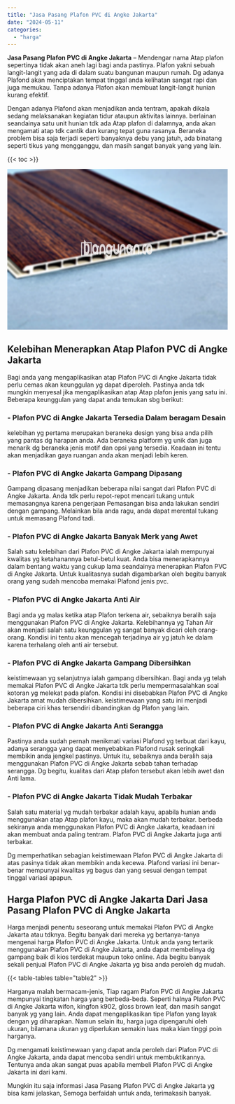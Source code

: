 ```yaml
---
title: "Jasa Pasang Plafon PVC di Angke Jakarta"
date: "2024-05-11"
categories: 
  - "harga"
---
```


**Jasa Pasang Plafon PVC di Angke Jakarta** – Mendengar nama Atap plafon sepertinya tidak akan aneh lagi bagi anda pastinya. Plafon yakni sebuah langit-langit yang ada di dalam suatu bangunan maupun rumah. Dg adanya Plafond akan menciptakan tempat tinggal anda kelihatan sangat rapi dan juga memukau. Tanpa adanya Plafon akan membuat langit-langit hunian kurang efektif.

Dengan adanya Plafond akan menjadikan anda tentram, apakah dikala sedang melaksanakan kegiatan tidur ataupun aktivitas lainnya. berlainan seandainya satu unit hunian tdk ada Atap plafon di dalamnya, anda akan mengamati atap tdk cantik dan kurang tepat guna rasanya. Beraneka problem bisa saja terjadi seperti banyaknya debu yang jatuh, ada binatang seperti tikus yang mengganggu, dan masih sangat banyak yang yang lain.

{{< toc >}}

![Jasa Pasang Plafon PVC di Angke Jakarta](/images/flafond-pvc-murah03.png)

## Kelebihan Menerapkan Atap Plafon PVC di Angke Jakarta

Bagi anda yang mengaplikasikan atap Plafon PVC di Angke Jakarta tidak perlu cemas akan keunggulan yg dapat diperoleh. Pastinya anda tdk mungkin menyesal jika mengaplikasikan atap Atap plafon jenis yang satu ini. Beberapa keunggulan yang dapat anda temukan sbg berikut:

### \- Plafon PVC di Angke Jakarta Tersedia Dalam beragam Desain

kelebihan yg pertama merupakan beraneka design yang bisa anda pilih yang pantas dg harapan anda. Ada beraneka platform yg unik dan juga menarik dg beraneka jenis motif dan opsi yang tersedia. Keadaan ini tentu akan menjadikan gaya ruangan anda akan menjadi lebih keren.

### \- Plafon PVC di Angke Jakarta Gampang Dipasang

Gampang dipasang menjadikan beberapa nilai sangat dari Plafon PVC di Angke Jakarta. Anda tdk perlu repot-repot mencari tukang untuk memasangnya karena pengerjaan Pemasangan bisa anda lakukan sendiri dengan gampang. Melainkan bila anda ragu, anda dapat merental tukang untuk memasang Plafond tadi.

### \- Plafon PVC di Angke Jakarta Banyak Merk yang Awet

Salah satu kelebihan dari Plafon PVC di Angke Jakarta ialah mempunyai kwalitas yg ketahanannya betul-betul kuat. Anda bisa menerapkannya dalam bentang waktu yang cukup lama seandainya menerapkan Plafon PVC di Angke Jakarta. Untuk kualitasnya sudah digambarkan oleh begitu banyak orang yang sudah mencoba memakai Plafond jenis pvc.

### \- Plafon PVC di Angke Jakarta Anti Air

Bagi anda yg malas ketika atap Plafon terkena air, sebaiknya beralih saja menggunakan Plafon PVC di Angke Jakarta. Kelebihannya yg Tahan Air akan menjadi salah satu keunggulan yg sangat banyak dicari oleh orang-orang. Kondisi ini tentu akan mencegah terjadinya air yg jatuh ke dalam karena terhalang oleh anti air tersebut.

### \- Plafon PVC di Angke Jakarta Gampang Dibersihkan

keistimewaan yg selanjutnya ialah gampang dibersihkan. Bagi anda yg telah memakai Plafon PVC di Angke Jakarta tdk perlu mempermasalahkan soal kotoran yg melekat pada plafon. Kondisi ini disebabkan Plafon PVC di Angke Jakarta amat mudah dibersihkan. keistimewaan yang satu ini menjadi beberapa ciri khas tersendiri dibandingkan dg Plafon yang lain.

### \- Plafon PVC di Angke Jakarta Anti Serangga

Pastinya anda sudah pernah menikmati variasi Plafond yg terbuat dari kayu, adanya serangga yang dapat menyebabkan Plafond rusak seringkali membikin anda jengkel pastinya. Untuk itu, sebaiknya anda beralih saja menggunakan Plafon PVC di Angke Jakarta sebab tahan terhadap serangga. Dg begitu, kualitas dari Atap plafon tersebut akan lebih awet dan Anti lama.

### \- Plafon PVC di Angke Jakarta Tidak Mudah Terbakar

Salah satu material yg mudah terbakar adalah kayu, apabila hunian anda menggunakan atap Atap plafon kayu, maka akan mudah terbakar. berbeda sekiranya anda menggunakan Plafon PVC di Angke Jakarta, keadaan ini akan membuat anda paling tentram. Plafon PVC di Angke Jakarta juga anti terbakar.

Dg memperhatikan sebagian keistimewaan Plafon PVC di Angke Jakarta di atas pasinya tidak akan membikin anda kecewa. Plafond variasi ini benar-benar mempunyai kwalitas yg bagus dan yang sesuai dengan tempat tinggal variasi apapun.

## Harga Plafon PVC di Angke Jakarta Dari Jasa Pasang Plafon PVC di Angke Jakarta

Harga menjadi penentu seseorang untuk memakai Plafon PVC di Angke Jakarta atau tdknya. Begitu banyak dari mereka yg bertanya-tanya mengenai harga Plafon PVC di Angke Jakarta. Untuk anda yang tertarik menggunakan Plafon PVC di Angke Jakarta, anda dapat membelinya dg gampang baik di kios terdekat maupun toko online. Ada begitu banyak sekali penjual Plafon PVC di Angke Jakarta yg bisa anda peroleh dg mudah.

{{< table-tables table="table2" >}}

Harganya malah bermacam-jenis, Tiap ragam Plafon PVC di Angke Jakarta mempunyai tingkatan harga yang berbeda-beda. Seperti halnya Plafon PVC di Angke Jakarta wifon, kingfon k902, gloss brown leaf, dan masih sangat banyak yg yang lain. Anda dapat mengaplikasikan tipe Plafon yang layak dengan yg diharapkan. Namun selain itu, harga juga dipengaruhi oleh ukuran, bilamana ukuran yg diperlukan semakin luas maka kian tinggi poin harganya.

Dg mengamati keistimewaan yang dapat anda peroleh dari Plafon PVC di Angke Jakarta, anda dapat mencoba sendiri untuk membuktikannya. Tentunya anda akan sangat puas apabila membeli Plafon PVC di Angke Jakarta ini dari kami.

Mungkin itu saja informasi Jasa Pasang Plafon PVC di Angke Jakarta yg bisa kami jelaskan, Semoga berfaidah untuk anda, terimakasih banyak.
